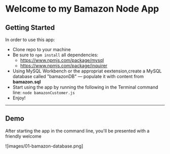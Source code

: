 # Welcome to my Bamazon Node App

## Getting Started
In order to use this app:
* Clone repo to your machine
* Be sure to `npm install` all dependencies:
    * https://www.npmjs.com/package/mysql
    * https://www.npmjs.com/package/inquirer
* Using MySQL Workbench or the appropriat eextension,create a MySQL database called "bamazonDB" — populate it with content from **bamazon.sql**
* Start using the app by running the following in the Terminal command line: `node bamazonCustomer.js`
* Enjoy!

-----

## Demo

After starting the app in the command line, you'll be presented with a friendly welcome

![images/01-bamazon-database.png]
